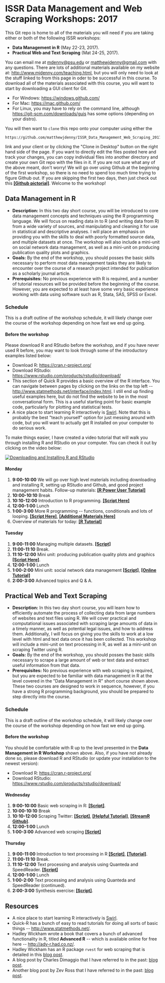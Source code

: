 # ISSR Data Management and Web Scraping Workshops: 2017

This Git repo is home to all of the materials you will need if you are taking either or both of the following ISSR workshops: 

* **Data Management in R** (May 22-23, 2017).
* **Practical Web and Text Scraping** (Mat 24-25, 2017).

You can email me at <mdenny@psu.edu> or <matthewjdenny@gmail.com> with any questions. There are lots of additional materials available on my website at: <http://www.mjdenny.com/teaching.html>, but you will only need to look at the stuff linked to from this page in oder to be successful in this course. To download all of the materials associated with this course, you will want to start by downloading a GUI client for Git. 

* For Windows: <https://windows.github.com/>
* For Mac: <https://mac.github.com/>
* For Linux, you may have to rely on the command line, although <https://git-scm.com/downloads/guis> has some options (depending on your distro).

You will then want to `clone` this repo onto your computer using either the 

    https://github.com/matthewjdenny/ISSR_Data_Management_Web_Scraping_2017.git

link and your client or by clicking the "Clone in Desktop" button on the right hand side of the page. If you want to directly edit the files posted here and track your changes, you can copy individual files into another directory and create your own Git repo with the files in it. If you are not sure what any of the above meant, don't worry!  We will go over using Github at the beginning of the first workshop, so there is no need to spend too much time trying to figure Github out. If you are skipping the first two days, then just check out this  [**[Github pictorial]**](http://www.mjdenny.com/Data_Science_Tools.html). Welcome to the workshop!

## Data Management in R

* **Description:** In this two day short course, you will be introduced to core data management concepts and techniques using the R programming language. We will focus on reading data in to R (and writing data from R) from a wide variety of sources, and manipulating and cleaning it for use in statistical and descriptive analyses. I will place an emphasis on providing you with the skills to deal with poorly formatted source data, and multiple datasets at once. The workshop will also include a mini-unit on social network data management, as well as a mini-unit on producing publication quality plots and graphics.
* **Goals:** By the end of the workshop, you should posses the basic skills necessary to perform most data management tasks they are likely to encounter over the course of a research project intended for publication as a scholarly journal article. 
* **Prerequisites:** No previous experience with R is required, and a number of tutorial resources will be provided before the beginning of the course. However, you are expected to at least have some very basic experience working with data using software such as R, Stata, SAS, SPSS or Excel.

### Schedule

This is a draft outline of the workshop schedule, it will likely change over the course of the workshop depending on how fast we end up going.

#### Before the workshop

Please download R and RStudio before the workshop, and if you have never used R before, you may want to look through some of the introductory examples listed below: 

* Download R: <https://cran.r-project.org/>
* Download RStudio: <https://www.rstudio.com/products/rstudio/download/>
* This section of Quick R provides a basic overview of the R interface. You can navigate between pages by clicking on the links on the top left -- <http://www.statmethods.net/interface/index.html>. I still end up finding useful examples here, but do not find the website to be in the most conversational form. This is a useful starting point for basic example code, particularly for plotting and statistical tests.
* A nice place to start learning R interactively is [Swirl](http://swirlstats.com/). Note that this is probably the best "teach yourself" option for just messing around with code, but you will want to actually get R installed on your computer to do serious work. 

To make things easier, I have created a video tutorial that will walk you through installing R and RStudio on your computer. You can check it out by clicking on the video below:

[![Downloading and Installing R and RStudio](https://img.youtube.com/vi/0FWXWnPuxrs/0.jpg)](https://www.youtube.com/watch?v=0FWXWnPuxrs "Click on this screenshot to watch the video! ")


#### Monday

1. **9:00-10:00** We will go over high level materials including downloading and installing R, setting up RStudio and Github, and good project management habits. Follow-up materials: [**[R Power User Tutorial]**](http://www.mjdenny.com/Data_Science_Tools.html) 
2. **10:00-10:10** Break
3. **10:10-12:00** Introduction to R programming. [**[Script Here]**](https://github.com/matthewjdenny/ISSR_Data_Management_Web_Scraping_2017/blob/master/Scripts/Intro.R)
4. **12:00-1:00** Lunch
5. **1:00-3:00** More R programming -- functions, conditionals and lots of looping. [**[Script Here]**](https://github.com/matthewjdenny/ISSR_Data_Management_Web_Scraping_2017/blob/master/Scripts/Intermediate.R), [**[Additional Materials Here]**](https://github.com/matthewjdenny/ISSR_Data_Management_Web_Scraping_2017/blob/master/Handouts/Intermediate_R.pdf)
6. Overview of materials for today: [**[R Tutorial]**](http://www.mjdenny.com/R_Tutorial.html) 

#### Tuesday

1. **9:00-11:00** Managing multiple datasets. [**[Script]**](http://www.mjdenny.com/workshops/Managing_Multiple_Datasets.R) 
2. **11:00-11:10** Break.
3. **11:10-12:00** Mini unit: producing publication quality plots and graphics  [**[Script Here]**](https://github.com/matthewjdenny/ISSR_Data_Management_Web_Scraping_2017/blob/master/Scripts/Publication_Quality_Plots.R).
4. **12:00-1:00** Lunch  
5. **1:00-2:00** Mini unit: social network data management [**[Script]**](http://www.mjdenny.com/workshops/Preparing_Network_Data_in_R.R), [**[Online Tutorial]**](http://www.mjdenny.com/Preparing_Network_Data_In_R.html) 
5. **2:00-3:00** Advanced topics and Q & A.


## Practical Web and Text Scraping

* **Description:** In this two day short course, you will learn how to efficiently automate the process of collecting data from large numbers of websites and text files using R. We will cover practical and computational issues associated with scraping large amounts of data in a timely manner, as well as potential legal issues, and how to address them. Additionally, I will focus on giving you the skills to work at a low level with html and text data once it has been collected. This workshop will include a mini-unit on text processing in R, as well as a mini-unit on scraping Twitter using R. 
* **Goals:** By the end of the workshop, you should posses the basic skills necessary to scrape a large amount of web or text data and extract useful information from that data.
* **Prerequisites:** No previous experience with web scraping is required, but you are expected to be familiar with data management in R at the level covered in the "Data Management in R" short course shown above. These two courses are designed to work in sequence, however, if you have a strong R programming background, you should be prepared to step directly into the course. 

### Schedule

This is a draft outline of the workshop schedule, it will likely change over the course of the workshop depending on how fast we end up going.

#### Before the workshop

You should be comfortable with R up to the level presented in the **Data Management in R Workshop** shown above.  Also, if you have not already done so, please download R and RStudio (or update your installation to the newest version):

* Download R: <https://cran.r-project.org/>
* Download RStudio: <https://www.rstudio.com/products/rstudio/download/>

#### Wednesday

1. **9:00-10:00** Basic web scraping in R:  [**[Script]**](https://github.com/matthewjdenny/ISSR_Data_Management_Web_Scraping_2017/blob/master/Scripts/Basic_Scraping.R). 
2. **10:00-10:10** Break
3. **10:10-12:00** Scraping Twitter:  [**[Script]**](https://github.com/matthewjdenny/ISSR_Data_Management_Web_Scraping_2017/blob/master/Scripts/Scraping_Twitter.R), [**[Helpful Tutorial]**](https://github.com/SMAPPNYU/smappR), [**[StreamR Github]**](https://github.com/pablobarbera/streamR).   
4. **12:00-1:00** Lunch
5. **1:00-3:00** Advanced web scraping [**[Script]**](https://github.com/matthewjdenny/ISSR_Data_Management_Web_Scraping_2017/blob/master/Scripts/Advanced_Web_Scraping.R)

#### Thursday

1. **9:00-11:00** Introduction to text processing in R [**[Script]**](http://mjdenny.com/workshops/Text_Processing_in_R.R), [**[Tutorial]**](http://www.mjdenny.com/Text_Processing_In_R.html).  
2. **11:00-11:10** Break.
3. **11:10-12:00** Text processing and analysis using Quanteda and SpeedReader. [**[Script]**](https://github.com/matthewjdenny/ISSR_Data_Management_Web_Scraping_2017/blob/master/Scripts/Text_Processing_and_Analysis.R) 
4. **12:00-1:00** Lunch
5. **1:00-2:00** Text processing and analysis using Quanteda and SpeedReader (continued).
5. **2:00-3:00** Synthesis exercise: [**[Script]**](https://github.com/matthewjdenny/ISSR_Data_Management_Web_Scraping_2017/blob/master/Scripts/Scraping_Exercise.R).

## Resources

* A nice place to start learning R interactively is [Swirl](http://swirlstats.com/).
* Quick-R has a bunch of easy to read tutorials for doing all sorts of basic things -- <http://www.statmethods.net/>.
* Hadley Wickham wrote a book that covers a bunch of advanced functionality in R, titled **Advanced R** -- which is available online for free here -- <http://adv-r.had.co.nz/>.
* Hadley Wickham has an R package `rvest` for web scraping that is detailed in this [blog post](https://blog.rstudio.org/2014/11/24/rvest-easy-web-scraping-with-r/).
* A blog post by Charles Dimaggio that I have referred to in the past: [blog post](http://www.columbia.edu/~cjd11/charles_dimaggio/DIRE/styled-4/styled-6/code-13/).
* Another blog post by Zev Ross that I have referred to in the past: [blog post](http://zevross.com/blog/2015/05/19/scrape-website-data-with-the-new-r-package-rvest/).
